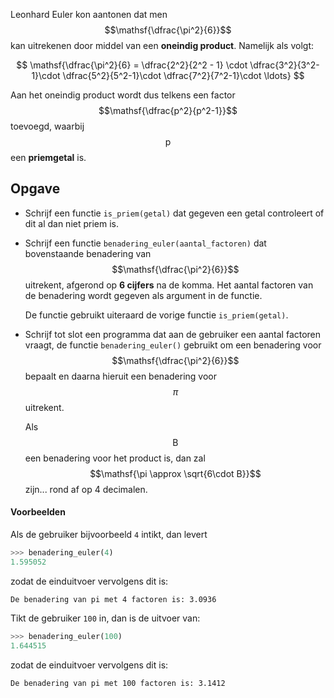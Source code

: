 Leonhard Euler kon aantonen dat men $$\mathsf{\dfrac{\pi^2}{6}}$$ kan uitrekenen door middel van een **oneindig product**. Namelijk als volgt:

$$
\mathsf{\dfrac{\pi^2}{6} = \dfrac{2^2}{2^2 - 1} \cdot \dfrac{3^2}{3^2-1}\cdot \dfrac{5^2}{5^2-1}\cdot \dfrac{7^2}{7^2-1}\cdot \ldots}
$$

Aan het oneindig product wordt dus telkens een factor $$\mathsf{\dfrac{p^2}{p^2-1}}$$ toevoegd, waarbij $$\mathsf{p}$$ een **priemgetal** is.


## Opgave
- Schrijf een functie `is_priem(getal)` dat gegeven een getal controleert of dit al dan niet priem is.

- Schrijf een functie `benadering_euler(aantal_factoren)` dat bovenstaande benadering van $$\mathsf{\dfrac{\pi^2}{6}}$$ uitrekent, afgerond op **6 cijfers** na de komma. Het aantal factoren van de benadering wordt gegeven als argument in de functie.
  
  De functie gebruikt uiteraard de vorige functie `is_priem(getal)`.

- Schrijf tot slot een programma dat aan de gebruiker een aantal factoren vraagt, de functie `benadering_euler()` gebruikt om een benadering voor $$\mathsf{\dfrac{\pi^2}{6}}$$ bepaalt en daarna hieruit een benadering voor $$\pi$$ uitrekent. 

  Als $$\mathsf{B}$$ een benadering voor het product is, dan zal $$\mathsf{\pi \approx \sqrt{6\cdot B}}$$ zijn... rond af op 4 decimalen.


#### Voorbeelden
Als de gebruiker bijvoorbeeld `4` intikt, dan levert

```python
>>> benadering_euler(4)
1.595052
```

zodat de einduitvoer vervolgens dit is:

```
De benadering van pi met 4 factoren is: 3.0936
```


Tikt de gebruiker `100` in, dan is de uitvoer van:

```python
>>> benadering_euler(100)
1.644515
```

zodat de einduitvoer vervolgens dit is:

```
De benadering van pi met 100 factoren is: 3.1412
```